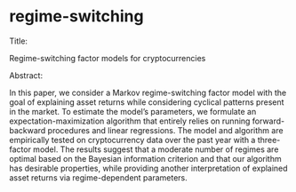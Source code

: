 # regime-switching

Title:

Regime-switching factor models for cryptocurrencies

Abstract:

In this paper, we consider a Markov regime-switching factor model with the goal of explaining asset returns while considering cyclical patterns present in the market. To estimate the model’s parameters, we formulate an expectation-maximization algorithm that entirely relies on running forward-backward procedures and linear regressions. The model and algorithm are empirically tested on cryptocurrency data over the past year with a three-factor model. The results suggest that a moderate number of regimes are optimal based on the Bayesian information criterion and that our algorithm has desirable properties, while providing another interpretation of explained asset returns via regime-dependent parameters.
